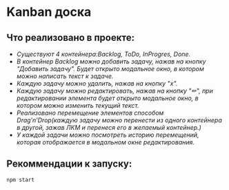 # Kanban доска
## Что реализовано в проекте:
* _Существуют 4 контейнера:Backlog, ToDo, InProgres, Done._
* _В контейнер Backlog можно добавить задачу, нажав на кнопку "Добавить задачу". Будет открыто модальное окно, в котором можно написать текст к задаче._
* _Каждую задачу можно удалить, нажав на кнопку "x"._
* _Каждую задачу можно редактировать, нажав на кнопку "✏", при редактировании элемента будет открыто модальное окно, в котором можно изменить текущий текст._
* _Реализовано перемещение элементов способом Drag’n’Drop(каждую задачу можно перенести из одного контейнера в другой, зажав ЛКМ и перенеся его в желаемый контейнер.)_
* _У каждой задачи можно посмотреть историю перемещений, которая отображается в модальном окне редактирования._

## Рекоммендации к запуску:
```npm start```
